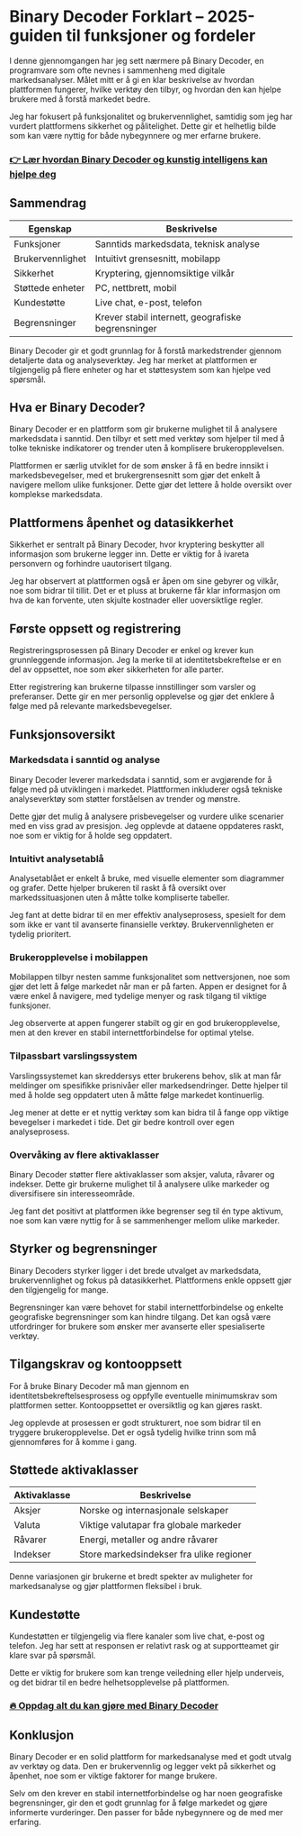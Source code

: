 # Binary Decoder Forklart – 2025-guiden til funksjoner og fordeler
   
I denne gjennomgangen har jeg sett nærmere på Binary Decoder, en programvare som ofte nevnes i sammenheng med digitale markedsanalyser. Målet mitt er å gi en klar beskrivelse av hvordan plattformen fungerer, hvilke verktøy den tilbyr, og hvordan den kan hjelpe brukere med å forstå markedet bedre.  

Jeg har fokusert på funksjonalitet og brukervennlighet, samtidig som jeg har vurdert plattformens sikkerhet og pålitelighet. Dette gir et helhetlig bilde som kan være nyttig for både nybegynnere og mer erfarne brukere.  

### [👉 Lær hvordan Binary Decoder og kunstig intelligens kan hjelpe deg](https://tinyurl.com/277uhb7x)
## Sammendrag  
| Egenskap              | Beskrivelse                               |  
|-----------------------|------------------------------------------|  
| Funksjoner            | Sanntids markedsdata, teknisk analyse   |  
| Brukervennlighet      | Intuitivt grensesnitt, mobilapp          |  
| Sikkerhet             | Kryptering, gjennomsiktige vilkår       |  
| Støttede enheter      | PC, nettbrett, mobil                      |  
| Kundestøtte           | Live chat, e-post, telefon                |  
| Begrensninger         | Krever stabil internett, geografiske begrensninger |  

Binary Decoder gir et godt grunnlag for å forstå markedstrender gjennom detaljerte data og analyseverktøy. Jeg har merket at plattformen er tilgjengelig på flere enheter og har et støttesystem som kan hjelpe ved spørsmål.  

## Hva er Binary Decoder?  
Binary Decoder er en plattform som gir brukerne mulighet til å analysere markedsdata i sanntid. Den tilbyr et sett med verktøy som hjelper til med å tolke tekniske indikatorer og trender uten å komplisere brukeropplevelsen.  

Plattformen er særlig utviklet for de som ønsker å få en bedre innsikt i markedsbevegelser, med et brukergrensesnitt som gjør det enkelt å navigere mellom ulike funksjoner. Dette gjør det lettere å holde oversikt over komplekse markedsdata.  

## Plattformens åpenhet og datasikkerhet  
Sikkerhet er sentralt på Binary Decoder, hvor kryptering beskytter all informasjon som brukerne legger inn. Dette er viktig for å ivareta personvern og forhindre uautorisert tilgang.  

Jeg har observert at plattformen også er åpen om sine gebyrer og vilkår, noe som bidrar til tillit. Det er et pluss at brukerne får klar informasjon om hva de kan forvente, uten skjulte kostnader eller uoversiktlige regler.  

## Første oppsett og registrering  
Registreringsprosessen på Binary Decoder er enkel og krever kun grunnleggende informasjon. Jeg la merke til at identitetsbekreftelse er en del av oppsettet, noe som øker sikkerheten for alle parter.  

Etter registrering kan brukerne tilpasse innstillinger som varsler og preferanser. Dette gir en mer personlig opplevelse og gjør det enklere å følge med på relevante markedsbevegelser.  

## Funksjonsoversikt  

### Markedsdata i sanntid og analyse  
Binary Decoder leverer markedsdata i sanntid, som er avgjørende for å følge med på utviklingen i markedet. Plattformen inkluderer også tekniske analyseverktøy som støtter forståelsen av trender og mønstre.  

Dette gjør det mulig å analysere prisbevegelser og vurdere ulike scenarier med en viss grad av presisjon. Jeg opplevde at dataene oppdateres raskt, noe som er viktig for å holde seg oppdatert.  

### Intuitivt analysetablå  
Analysetablået er enkelt å bruke, med visuelle elementer som diagrammer og grafer. Dette hjelper brukeren til raskt å få oversikt over markedssituasjonen uten å måtte tolke kompliserte tabeller.  

Jeg fant at dette bidrar til en mer effektiv analyseprosess, spesielt for dem som ikke er vant til avanserte finansielle verktøy. Brukervennligheten er tydelig prioritert.  

### Brukeropplevelse i mobilappen  
Mobilappen tilbyr nesten samme funksjonalitet som nettversjonen, noe som gjør det lett å følge markedet når man er på farten. Appen er designet for å være enkel å navigere, med tydelige menyer og rask tilgang til viktige funksjoner.  

Jeg observerte at appen fungerer stabilt og gir en god brukeropplevelse, men at den krever en stabil internettforbindelse for optimal ytelse.  

### Tilpassbart varslingssystem  
Varslingssystemet kan skreddersys etter brukerens behov, slik at man får meldinger om spesifikke prisnivåer eller markedsendringer. Dette hjelper til med å holde seg oppdatert uten å måtte følge markedet kontinuerlig.  

Jeg mener at dette er et nyttig verktøy som kan bidra til å fange opp viktige bevegelser i markedet i tide. Det gir bedre kontroll over egen analyseprosess.  

### Overvåking av flere aktivaklasser  
Binary Decoder støtter flere aktivaklasser som aksjer, valuta, råvarer og indekser. Dette gir brukerne mulighet til å analysere ulike markeder og diversifisere sin interesseområde.  

Jeg fant det positivt at plattformen ikke begrenser seg til én type aktivum, noe som kan være nyttig for å se sammenhenger mellom ulike markeder.  

## Styrker og begrensninger  
Binary Decoders styrker ligger i det brede utvalget av markedsdata, brukervennlighet og fokus på datasikkerhet. Plattformens enkle oppsett gjør den tilgjengelig for mange.  

Begrensninger kan være behovet for stabil internettforbindelse og enkelte geografiske begrensninger som kan hindre tilgang. Det kan også være utfordringer for brukere som ønsker mer avanserte eller spesialiserte verktøy.  

## Tilgangskrav og kontooppsett  
For å bruke Binary Decoder må man gjennom en identitetsbekreftelsesprosess og oppfylle eventuelle minimumskrav som plattformen setter. Kontooppsettet er oversiktlig og kan gjøres raskt.  

Jeg opplevde at prosessen er godt strukturert, noe som bidrar til en tryggere brukeropplevelse. Det er også tydelig hvilke trinn som må gjennomføres for å komme i gang.  

## Støttede aktivaklasser  
| Aktivaklasse | Beskrivelse                                  |  
|--------------|---------------------------------------------|  
| Aksjer       | Norske og internasjonale selskaper          |  
| Valuta       | Viktige valutapar fra globale markeder      |  
| Råvarer      | Energi, metaller og andre råvarer            |  
| Indekser     | Store markedsindekser fra ulike regioner    |  

Denne variasjonen gir brukerne et bredt spekter av muligheter for markedsanalyse og gjør plattformen fleksibel i bruk.  

## Kundestøtte  
Kundestøtten er tilgjengelig via flere kanaler som live chat, e-post og telefon. Jeg har sett at responsen er relativt rask og at supportteamet gir klare svar på spørsmål.  

Dette er viktig for brukere som kan trenge veiledning eller hjelp underveis, og det bidrar til en bedre helhetsopplevelse på plattformen.  

### [🔥 Oppdag alt du kan gjøre med Binary Decoder](https://tinyurl.com/277uhb7x)
## Konklusjon  
Binary Decoder er en solid plattform for markedsanalyse med et godt utvalg av verktøy og data. Den er brukervennlig og legger vekt på sikkerhet og åpenhet, noe som er viktige faktorer for mange brukere.  

Selv om den krever en stabil internettforbindelse og har noen geografiske begrensninger, gir den et godt grunnlag for å følge markedet og gjøre informerte vurderinger. Den passer for både nybegynnere og de med mer erfaring.